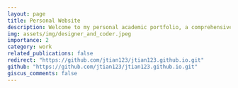 ```yaml
---
layout: page
title: Personal Website
description: Welcome to my personal academic portfolio, a comprehensive showcase of my professional journey, research interests, projects, and publications. This site is powered by Jekyll and customized with the al-folio theme to provide a clean, responsive, and engaging experience.
img: assets/img/designer_and_coder.jpeg
importance: 2
category: work
related_publications: false
redirect: "https://github.com/jtian123/jtian123.github.io.git"
github: "https://github.com/jtian123/jtian123.github.io.git"
giscus_comments: false
---
```

